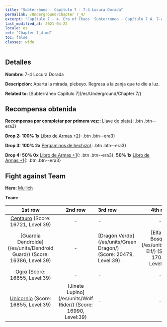 ```yaml
---
title: "Subterráneo - Capítulo 7 - 7-4 Locura Dorada"
permalink: /Underground/Chapter 7_4/
excerpt: "Capítulo 7 - 4. Era of Chaos  Subterráneo - Capítulo 7_4. 7-4 Locura Dorada"
last_modified_at: 2021-04-22
locale: es
ref: "Chapter 7_4.md"
toc: false
classes: wide
---
```


## Detalles

 **Nombre:** 7-4 Locura Dorada

 **Descripción:** Aparta la mirada, plebeyo. Regresa a la zanja que te dio a luz.

 **Related to:** [Subterráneo Capítulo 7](/es/Underground/Chapter 7/)

## Recompensa obtenida

 **Recompensa por completar por primera vez::** [Llave de plata](/ItemsES/con_693/){: .btn .btn--era3}

 **Drop 2:** **100% 1x** [Libro de Armas +2](/ItemsES/mat_32/){: .btn .btn--era3}

 **Drop 3:** **100% 2x** [Pergaminos de hechizo](/ItemsES/con_694/){: .btn .btn--era3}

 **Drop 4:** **50% 0x** [Libro de Armas +1](/ItemsES/mat_25/){: .btn .btn--era3}, **50% 1x** [Libro de Armas +1](/ItemsES/mat_25/){: .btn .btn--era3}


## Fight against Team
 **Hero:** [Mullich](/es/heroes/Mullich/)

 **Team:**


  | 1st row | 2nd row | 3rd row | 4th row |
  |:----:|:----:|:----|:----:|
  | [Centauro](/es/units/Centaur/) (Score: 16721, Level:39)  | - | - | - |
  | [Guardia Dendroide](/es/units/Dendroid Guard/) (Score: 16386, Level:39)  | - | [Dragón Verde](/es/units/Green Dragon/) (Score: 20479, Level:39)  | [Elfa del Bosque](/es/units/Wood Elf/) (Score: 17057, Level:39)  |
  | [Ogro](/es/units/Ogre/) (Score: 16855, Level:39)  | - | - | - |
  | [Unicornio](/es/units/Unicorn/) (Score: 16855, Level:39)  | [Jinete Lupino](/es/units/Wolf Rider/) (Score: 16990, Level:39)  | - | - |


